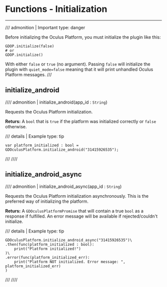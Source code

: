 # Functions - Initialization

-----
/// admonition | Important
    type: danger

Before initializing the Oculus Platform, you must initialize the plugin like this:
``` gdscript linenums="1"
GDOP.initialize(false)
# or
GDOP.initialize()
```
With either `false` or `true` (no argument). Passing `false` will initialize the plugin with `quiet_mode=false` meaning that it will print unhandled Oculus Platform messages.
///

## initialize_android
//// admonition | initialize_android(app_id : `String`)

Requests the Oculus Platform initialization.

**Returs:** A `bool` that is `true` if the platform was initialized correctly or `false` otherwise.

/// details | Example
    type: tip
``` gdscript linenums="1"
var platform_initialized : bool = GDOculusPlatform.initialize_android("31415926535");
```
///
////

## initialize_android_async
//// admonition | initialize_android_async(app_id : `String`)

Requests the Oculus Platform initialization asynchronously. This is the preferred way of initializing the platform.

**Returs:** A `GDOculusPlatformPromise` that will contain a true `bool` as a response if fulfilled. An error message will be available if rejected/couldn't initialize.

/// details | Example
    type: tip
``` gdscript linenums="1"
GDOculusPlatform.initialize_android_async("31415926535")\
.then(func(platform_initialized : bool):
    print("Platform initialized!")
)\
.error(func(platform_initialized_err):
    print("Platform NOT initialized. Error message: ", platform_initialized_err)
)
```
///
////